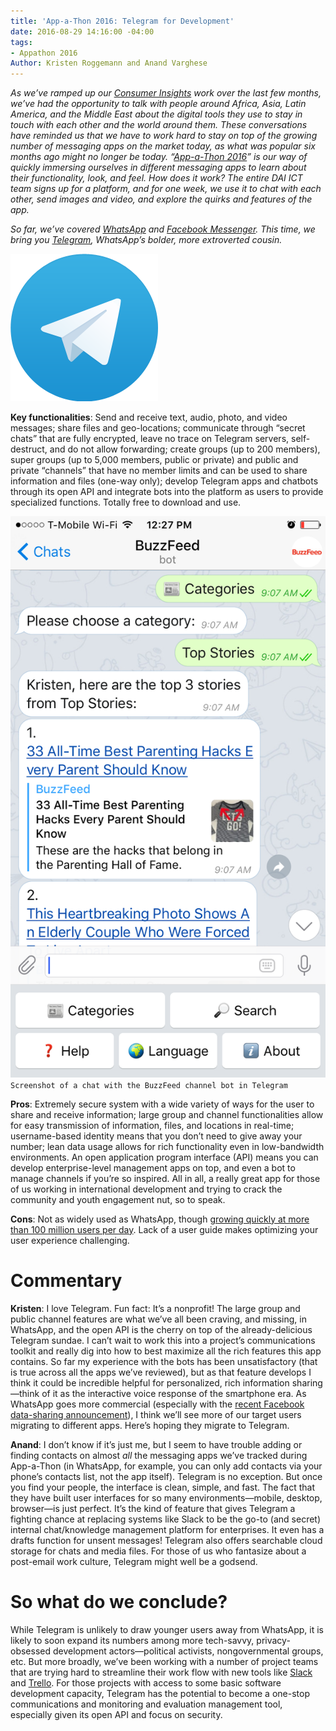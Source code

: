 ```yaml
---
title: 'App-a-Thon 2016: Telegram for Development'
date: 2016-08-29 14:16:00 -04:00
tags:
- Appathon 2016
Author: Kristen Roggemann and Anand Varghese
---
```


*As we’ve ramped up our [Consumer Insights](http://dai-global-digital.com/tags/?tag=consumer-insights) work over the last few months, we’ve had the opportunity to talk with people around Africa, Asia, Latin America, and the Middle East about the digital tools they use to stay in touch with each other and the world around them. These conversations have reminded us that we have to work hard to stay on top of the growing number of messaging apps on the market today, as what was popular six months ago might no longer be today. “[App-a-Thon 2016](http://dai-global-digital.com/tags/?tag=appathon-2016)” is our way of quickly immersing ourselves in different messaging apps to learn about their functionality, look, and feel. How does it work? The entire DAI ICT team signs up for a platform, and for one week, we use it to chat with each other, send images and video, and explore the quirks and features of the app.*

*So far, we’ve covered [WhatsApp](http://dai-global-digital.com/whatsapp-appathon-2016.html) and [Facebook Messenger](http://dai-global-digital.com/facebook-messenger.html). This time, we bring you [Telegram](https://telegram.org/), WhatsApp’s bolder, more extroverted cousin.*

<!--more-->

![Telegram logo.png](/uploads/Telegram%20logo.png)

**Key functionalities**: Send and receive text, audio, photo, and video messages; share files and geo-locations; communicate through “secret chats” that are fully encrypted, leave no trace on Telegram servers, self-destruct, and do not allow forwarding; create groups (up to 200 members), super groups (up to 5,000 members, public or private) and public and private “channels” that have no member limits and can be used to share information and files (one-way only); develop Telegram apps and chatbots through its open API and integrate bots into the platform as users to provide specialized functions. Totally free to download and use.

![Telegram screen shot.png](/uploads/Telegram%20screen%20shot.png)`Screenshot of a chat with the BuzzFeed channel bot in Telegram`

**Pros**: Extremely secure system with a wide variety of ways for the user to share and receive information; large group and channel functionalities allow for easy transmission of information, files, and locations in real-time; username-based identity means that you don’t need to give away your number; lean data usage allows for rich functionality even in low-bandwidth environments. An open application program interface (API) means you can develop enterprise-level management apps on top, and even a bot to manage channels if you’re so inspired. All in all, a really great app for those of us working in international development and trying to crack the community and youth engagement nut, so to speak.

**Cons**: Not as widely used as WhatsApp, though [growing quickly at more than 100 million users per day](https://telegram.org/blog/100-million). Lack of a user guide makes optimizing your user experience challenging.  

# **Commentary**

**Kristen**: I love Telegram. Fun fact: It’s a nonprofit! The large group and public channel features are what we’ve all been craving, and missing, in WhatsApp, and the open API is the cherry on top of the already-delicious Telegram sundae. I can’t wait to work this into a project’s communications toolkit and really dig into how to best maximize all the rich features this app contains. So far my experience with the bots has been unsatisfactory (that is true across all the apps we’ve reviewed), but as that feature develops I think it could be incredible helpful for personalized, rich information sharing—think of it as the interactive voice response of the smartphone era. As WhatsApp goes more commercial (especially with the [recent Facebook data-sharing announcement](https://techcrunch.com/2016/08/25/whatsapp-to-share-user-data-with-facebook-for-ad-targeting-heres-how-to-opt-out/)), I think we’ll see more of our target users migrating to different apps. Here’s hoping they migrate to Telegram.

**Anand**: I don’t know if it’s just me, but I seem to have trouble adding or finding contacts on almost *all* the messaging apps we’ve tracked during App-a-Thon (in WhatsApp, for example, you can only add contacts via your phone’s contacts list, not the app itself). Telegram is no exception. But once you find your people, the interface is clean, simple, and fast. The fact that they have built user interfaces for so many environments—mobile, desktop, browser—is just perfect. It’s the kind of feature that gives Telegram a fighting chance at replacing systems like Slack to be the go-to (and secret) internal chat/knowledge management platform for enterprises. It even has a drafts function for unsent messages! Telegram also offers searchable cloud storage for chats and media files. For those of us who fantasize about a post-email work culture, Telegram might well be a godsend.   

# **So what do we conclude?**
While Telegram is unlikely to draw younger users away from WhatsApp, it is likely to soon expand its numbers among more tech-savvy, privacy-obsessed development actors—political activists, nongovernmental groups, etc. But more broadly, we’ve been working with a number of project teams that are trying hard to streamline their work flow with new tools like [Slack ](https://slack.com/)and [Trello](https://trello.com/). For those projects with access to some basic software development capacity, Telegram has the potential to become a one-stop communications and monitoring and evaluation management tool, especially given its open API and focus on security.